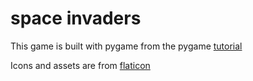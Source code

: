 # space invaders

This game is built with pygame from the pygame [tutorial](https://www.youtube.com/watch?v=FfWpgLFMI7w)

Icons and assets are from [flaticon](https://www.flaticon.com/)
